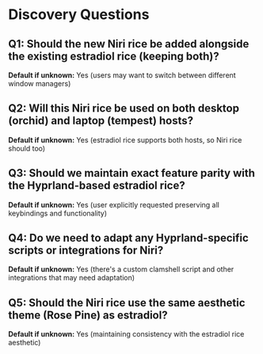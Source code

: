 # Discovery Questions

## Q1: Should the new Niri rice be added alongside the existing estradiol rice (keeping both)?
**Default if unknown:** Yes (users may want to switch between different window managers)

## Q2: Will this Niri rice be used on both desktop (orchid) and laptop (tempest) hosts?
**Default if unknown:** Yes (estradiol rice supports both hosts, so Niri rice should too)

## Q3: Should we maintain exact feature parity with the Hyprland-based estradiol rice?
**Default if unknown:** Yes (user explicitly requested preserving all keybindings and functionality)

## Q4: Do we need to adapt any Hyprland-specific scripts or integrations for Niri?
**Default if unknown:** Yes (there's a custom clamshell script and other integrations that may need adaptation)

## Q5: Should the Niri rice use the same aesthetic theme (Rose Pine) as estradiol?
**Default if unknown:** Yes (maintaining consistency with the estradiol rice aesthetic)